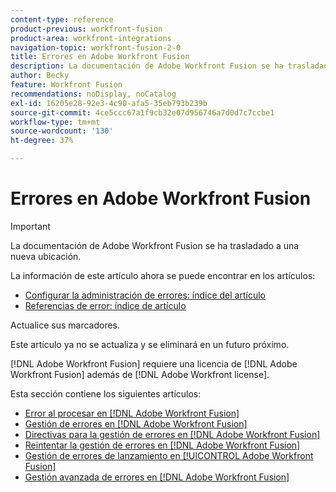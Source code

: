 ```yaml
---
content-type: reference
product-previous: workfront-fusion
product-area: workfront-integrations
navigation-topic: workfront-fusion-2-0
title: Errores en Adobe Workfront Fusion
description: La documentación de Adobe Workfront Fusion se ha trasladado a una nueva ubicación. Este artículo ha quedado obsoleto, pero contiene un vínculo al nuevo artículo que cubre esta funcionalidad.
author: Becky
feature: Workfront Fusion
recommendations: noDisplay, noCatalog
exl-id: 16205e28-92e3-4c90-afa5-35eb793b239b
source-git-commit: 4ce5ccc67a1f9cb32e07d956746a7d0d7c7ccbe1
workflow-type: tm+mt
source-wordcount: '130'
ht-degree: 37%

---
```


# Errores en Adobe Workfront Fusion

>[!IMPORTANT]
>
>La documentación de Adobe Workfront Fusion se ha trasladado a una nueva ubicación.
>
>La información de este artículo ahora se puede encontrar en los artículos:
>
>* [Configurar la administración de errores: índice del artículo](https://experienceleague.adobe.com/docs/workfront-fusion/using/create-scenarios/configure-error-handling/config-error-handling-toc.html)
>* [Referencias de error: índice de artículo](https://experienceleague.adobe.com/docs/workfront-fusion/using/references/errors/errors-toc.html)
>
>Actualice sus marcadores.
>
>Este artículo ya no se actualiza y se eliminará en un futuro próximo.
>
>[!DNL Adobe Workfront Fusion] requiere una licencia de [!DNL Adobe Workfront Fusion] además de [!DNL Adobe Workfront license].

Esta sección contiene los siguientes artículos:

* [Error al procesar en  [!DNL Adobe Workfront Fusion]](../../workfront-fusion/errors/error-processing.md)
* [Gestión de errores en  [!DNL Adobe Workfront Fusion]](../../workfront-fusion/errors/error-handling.md)
* [Directivas para la gestión de errores en  [!DNL Adobe Workfront Fusion]](../../workfront-fusion/errors/directives-for-error-handling.md)
* [Reintentar la gestión de errores en  [!DNL Adobe Workfront Fusion]](../../workfront-fusion/errors/retry.md)
* [Gestión de errores de lanzamiento en [!UICONTROL Adobe Workfront Fusion]](../../workfront-fusion/errors/throw.md)
* [Gestión avanzada de errores en  [!DNL Adobe Workfront Fusion]](../../workfront-fusion/errors/advanced-error-handling.md)
